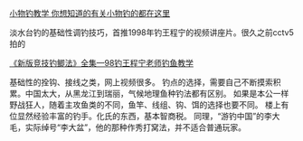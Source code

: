 

[小物钓教学 你想知道的有关小物钓的都在这里](https://www.bilibili.com/video/av202075667/)

淡水台钓的基础性调钓技巧，首推1998年钓王程宁的视频讲座片。很久之前cctv5拍的

[《新版竞技钓鲫法》全集—98钓王程宁老师钓鱼教学](https://www.bilibili.com/video/av61426985)

基础性的拴钩、接线之类，网上视频很多。
钓点的选择，需要自己不断摸索积累。中国太大，从黑龙江到瑞丽，气候地理鱼种钓法都有区别。
如果是本公一样野战狂人，随着主攻鱼类的不同，鱼竿、线组、钩、饵的选择也要不同。
楼上有位显然经验丰富的钓手。化氏的东西，基本智商税。
同理，“游钓中国”的李大毛，实际绰号“李大盆”，他的那种作秀打窝法，并不适合普通玩家。